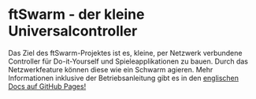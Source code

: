 # ftSwarm - der kleine Universalcontroller

Das Ziel des ftSwarm-Projektes ist es, kleine, per Netzwerk verbundene Controller für Do-it-Yourself und Spieleapplikationen zu bauen. Durch das Netzwerkfeature können diese wie ein Schwarm agieren. Mehr Informationen inklusive der Betriebsanleitung gibt es in den [englischen Docs auf GitHub Pages!](https://elektrofuzzis.github.io/ftSwarm/index.html)
